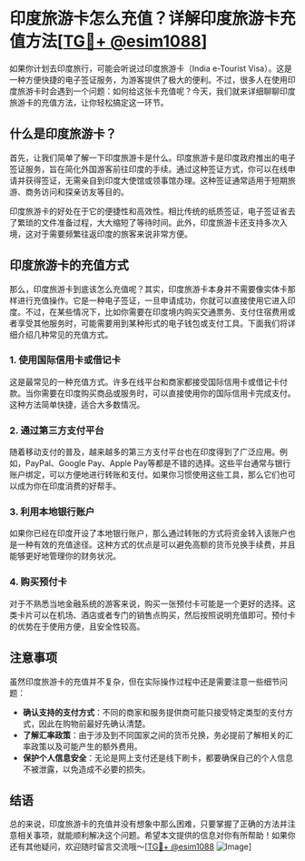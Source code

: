 # 印度旅游卡怎么充值？详解印度旅游卡充值方法[[TG💪+ @esim1088](https://t.me/s/esim1088)]

如果你计划去印度旅行，可能会听说过印度旅游卡（India e-Tourist Visa）。这是一种方便快捷的电子签证服务，为游客提供了极大的便利。不过，很多人在使用印度旅游卡时会遇到一个问题：如何给这张卡充值呢？今天，我们就来详细聊聊印度旅游卡的充值方法，让你轻松搞定这一环节。

## 什么是印度旅游卡？

首先，让我们简单了解一下印度旅游卡是什么。印度旅游卡是印度政府推出的电子签证服务，旨在简化外国游客前往印度的手续。通过这种签证方式，你可以在线申请并获得签证，无需亲自到印度大使馆或领事馆办理。这种签证通常适用于短期旅游、商务访问和探亲访友等目的。

印度旅游卡的好处在于它的便捷性和高效性。相比传统的纸质签证，电子签证省去了繁琐的文件准备过程，大大缩短了等待时间。此外，印度旅游卡还支持多次入境，这对于需要频繁往返印度的旅客来说非常方便。

## 印度旅游卡的充值方式

那么，印度旅游卡到底该怎么充值呢？其实，印度旅游卡本身并不需要像实体卡那样进行充值操作。它是一种电子签证，一旦申请成功，你就可以直接使用它进入印度。不过，在某些情况下，比如你需要在印度境内购买交通票务、支付住宿费用或者享受其他服务时，可能需要用到某种形式的电子钱包或支付工具。下面我们将详细介绍几种常见的充值方式。

### 1. 使用国际信用卡或借记卡

这是最常见的一种充值方式。许多在线平台和商家都接受国际信用卡或借记卡付款。当你需要在印度购买商品或服务时，可以直接使用你的国际信用卡完成支付。这种方法简单快捷，适合大多数情况。

### 2. 通过第三方支付平台

随着移动支付的普及，越来越多的第三方支付平台也在印度得到了广泛应用。例如，PayPal、Google Pay、Apple Pay等都是不错的选择。这些平台通常与银行账户绑定，可以方便地进行转账和支付。如果你习惯使用这些工具，那么它们也可以成为你在印度消费的好帮手。

### 3. 利用本地银行账户

如果你已经在印度开设了本地银行账户，那么通过转账的方式将资金转入该账户也是一种有效的充值途径。这种方式的优点是可以避免高额的货币兑换手续费，并且能够更好地管理你的财务状况。

### 4. 购买预付卡

对于不熟悉当地金融系统的游客来说，购买一张预付卡可能是一个更好的选择。这类卡片可以在机场、酒店或者专门的销售点购买，然后按照说明充值即可。预付卡的优势在于使用方便，且安全性较高。

## 注意事项

虽然印度旅游卡的充值并不复杂，但在实际操作过程中还是需要注意一些细节问题：

- **确认支持的支付方式**：不同的商家和服务提供商可能只接受特定类型的支付方式，因此在购物前最好先确认清楚。
- **了解汇率政策**：由于涉及到不同国家之间的货币兑换，务必提前了解相关的汇率政策以及可能产生的额外费用。
- **保护个人信息安全**：无论是网上支付还是线下刷卡，都要确保自己的个人信息不被泄露，以免造成不必要的损失。

## 结语

总的来说，印度旅游卡的充值并没有想象中那么困难，只要掌握了正确的方法并注意相关事项，就能顺利解决这个问题。希望本文提供的信息对你有所帮助！如果你还有其他疑问，欢迎随时留言交流哦～[[TG💪+ @esim1088](https://t.me/s/esim1088) ![Image](https://i.postimg.cc/4NQfJmqS/Snipaste-2025-05-13-00-14-12.png)]